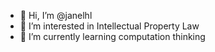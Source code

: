 - 👋 Hi, I’m @janelhl
- 👀 I’m interested in Intellectual Property Law
- 🌱 I’m currently learning computation thinking
<!---
janelhl/janelhl is a ✨ special ✨ repository because its `README.md` (this file) appears on your GitHub profile.
You can click the Preview link to take a look at your changes.
--->
